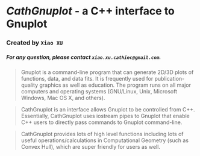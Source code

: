 # ***CathGnuplot*** - a C++ interface to Gnuplot
### Created by `Xiao XU`
##### For any question, please contact `xiao.xu.cathiec@gmail.com`.

>Gnuplot is a command-line program that can generate 2D/3D plots of functions, data, and data fits. It is frequently used for publication-quality graphics as well as education. The program runs on all major computers and operating systems (GNU/Linux, Unix, Microsoft Windows, Mac OS X, and others).

>CathGnuplot is an interface allows Gnuplot to be controlled from C++. Essentially, CathGnuplot uses iostream pipes to Gnuplot that enable C++ users to directly pass commands to Gnuplot command-line.

>CathGnuplot provides lots of high level functions including lots of useful operations/calculations in Computational Geometry (such as Convex Hull), which are super friendly for users as well.
